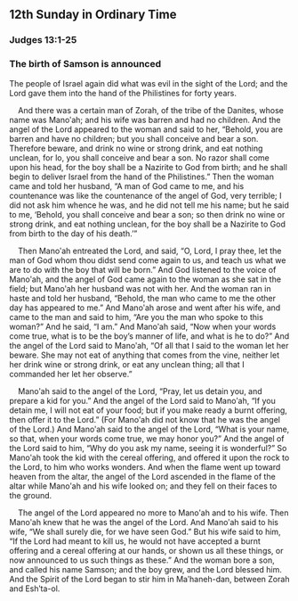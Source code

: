 ## 12th Sunday in Ordinary Time

### Judges 13:1-25

### The birth of Samson is announced

The people of Israel again did what was evil in the sight of the Lord; and the Lord gave them into the hand of the Philistines for forty years.

    And there was a certain man of Zorah, of the tribe of the Danites, whose name was Manoʹah; and his wife was barren and had no children. And the angel of the Lord appeared to the woman and said to her, “Behold, you are barren and have no children; but you shall conceive and bear a son. Therefore beware, and drink no wine or strong drink, and eat nothing unclean, for lo, you shall conceive and bear a son. No razor shall come upon his head, for the boy shall be a Nazirite to God from birth; and he shall begin to deliver Israel from the hand of the Philistines.” Then the woman came and told her husband, “A man of God came to me, and his countenance was like the countenance of the angel of God, very terrible; I did not ask him whence he was, and he did not tell me his name; but he said to me, ‘Behold, you shall conceive and bear a son; so then drink no wine or strong drink, and eat nothing unclean, for the boy shall be a Nazirite to God from birth to the day of his death.’”

    Then Manoʹah entreated the Lord, and said, “O, Lord, I pray thee, let the man of God whom thou didst send come again to us, and teach us what we are to do with the boy that will be born.” And God listened to the voice of Manoʹah, and the angel of God came again to the woman as she sat in the field; but Manoʹah her husband was not with her. And the woman ran in haste and told her husband, “Behold, the man who came to me the other day has appeared to me.” And Manoʹah arose and went after his wife, and came to the man and said to him, “Are you the man who spoke to this woman?” And he said, “I am.” And Manoʹah said, “Now when your words come true, what is to be the boy’s manner of life, and what is he to do?” And the angel of the Lord said to Manoʹah, “Of all that I said to the woman let her beware. She may not eat of anything that comes from the vine, neither let her drink wine or strong drink, or eat any unclean thing; all that I commanded her let her observe.”

    Manoʹah said to the angel of the Lord, “Pray, let us detain you, and prepare a kid for you.” And the angel of the Lord said to Manoʹah, “If you detain me, I will not eat of your food; but if you make ready a burnt offering, then offer it to the Lord.” (For Manoʹah did not know that he was the angel of the Lord.) And Manoʹah said to the angel of the Lord, “What is your name, so that, when your words come true, we may honor you?” And the angel of the Lord said to him, “Why do you ask my name, seeing it is wonderful?” So Manoʹah took the kid with the cereal offering, and offered it upon the rock to the Lord, to him who works wonders. And when the flame went up toward heaven from the altar, the angel of the Lord ascended in the flame of the altar while Manoʹah and his wife looked on; and they fell on their faces to the ground.

    The angel of the Lord appeared no more to Manoʹah and to his wife. Then Manoʹah knew that he was the angel of the Lord. And Manoʹah said to his wife, “We shall surely die, for we have seen God.” But his wife said to him, “If the Lord had meant to kill us, he would not have accepted a burnt offering and a cereal offering at our hands, or shown us all these things, or now announced to us such things as these.” And the woman bore a son, and called his name Samson; and the boy grew, and the Lord blessed him. And the Spirit of the Lord began to stir him in Maʹhaneh-dan, between Zorah and Eshʹta-ol.